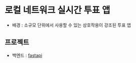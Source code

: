 # 로컬 네트워크 실시간 투표 앱

* 배경 : 소규모 단위에서 사용할 수 있는 상호작용이 강조된 투표 앱

## 프로젝트

* 백엔드 : [fastapi](https://fastapi.tiangolo.com/)